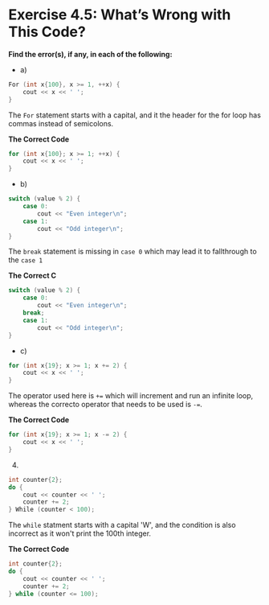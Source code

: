 # Exercise 4.5: What’s Wrong with This Code?

**Find the error(s), if any, in each of the following:**

-  a)
```cpp
For (int x{100}, x >= 1, ++x) {
    cout << x << ' ';
}
```

The `For` statement starts with a capital, and it the header for the for loop has commas instead of semicolons.

**The Correct Code**
```cpp
for (int x{100}; x >= 1; ++x) {
    cout << x << ' ';
}
```

- b)
```cpp
switch (value % 2) {
    case 0:
        cout << "Even integer\n";
    case 1:
        cout << "Odd integer\n";
}
```

The `break` statement is missing in `case 0` which may lead it to fallthrough to the `case 1`

**The Correct C**
```cpp
switch (value % 2) {
    case 0:
        cout << "Even integer\n";
    break;
    case 1:
        cout << "Odd integer\n";
}
```

- c) 
```cpp
for (int x{19}; x >= 1; x += 2) {
    cout << x << ' ';
}
```

The operator used here is `+=` which will increment and run an infinite loop, whereas the correcto operator that needs to be used is `-=`.

**The Correct Code**
```cpp
for (int x{19}; x >= 1; x -= 2) {
    cout << x << ' ';
}
```

4.
```cpp
int counter{2};
do {
    cout << counter << ' ';
    counter += 2;
} While (counter < 100);
```

The `while` statment starts with a capital 'W', and the condition is also incorrect as it won't print the 100th integer.

**The Correct Code**
```cpp
int counter{2};
do {
    cout << counter << ' ';
    counter += 2;
} while (counter <= 100);
```